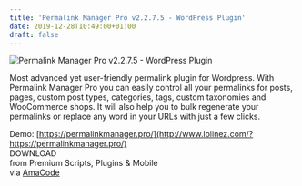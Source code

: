 ```yaml
---
title: 'Permalink Manager Pro v2.2.7.5 - WordPress Plugin'
date: 2019-12-28T10:49:00+01:00
draft: false
---
```


![Permalink Manager Pro v2.2.7.5 - WordPress Plugin](http://www.codelist.cc/uploads/posts/2019-04/1554531343_permalink-manager-pro-v2.2.1.4-wordpress-plugin.jpg "Permalink Manager Pro v2.2.7.5 - WordPress Plugin")  
  
Most advanced yet user-friendly permalink plugin for Wordpress. With Permalink Manager Pro you can easily control all your permalinks for posts, pages, custom post types, categories, tags, custom taxonomies and WooCommerce shops. It will also help you to bulk regenerate your permalinks or replace any word in your URLs with just a few clicks.  
  
Demo: [https://permalinkmanager.pro/](http://www.lolinez.com/?https://permalinkmanager.pro/)  
DOWNLOAD  
from Premium Scripts, Plugins & Mobile  
via [AmaCode](https://amazcode.ooo)